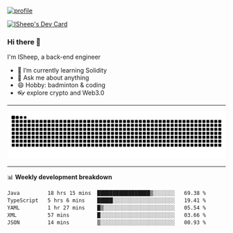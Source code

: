 [![profile](https://user-images.githubusercontent.com/54968314/208005045-e4b42f3b-833d-4242-bfcc-e764865553a2.svg)](https://www.calligrapher.ai/)

<a href="https://app.daily.dev/linziyang1106"><img src="https://api.daily.dev/devcards/v2/i4Spwx5Skx5FpTqWcwoit.png?r=kgx&type=wide" width="652" alt="ISheep's Dev Card"/></a>

### Hi there 🐏

I'm ISheep, a back-end engineer

- 🔭 I’m currently learning Solidity
- 💬 Ask me about anything
- 😄 Hobby: badminton & coding
- 👓 explore crypto and Web3.0

-------

![](https://raw.githubusercontent.com/ISheepp/ISheepp/output/github-contribution-grid-snake.svg)

-------

📊 **Weekly development breakdown**
<!--START_SECTION:waka-->

```txt
Java         18 hrs 15 mins  █████████████████▒░░░░░░░   69.38 %
TypeScript   5 hrs 6 mins    █████░░░░░░░░░░░░░░░░░░░░   19.41 %
YAML         1 hr 27 mins    █▒░░░░░░░░░░░░░░░░░░░░░░░   05.54 %
XML          57 mins         █░░░░░░░░░░░░░░░░░░░░░░░░   03.66 %
JSON         14 mins         ▒░░░░░░░░░░░░░░░░░░░░░░░░   00.93 %
```

<!--END_SECTION:waka-->
